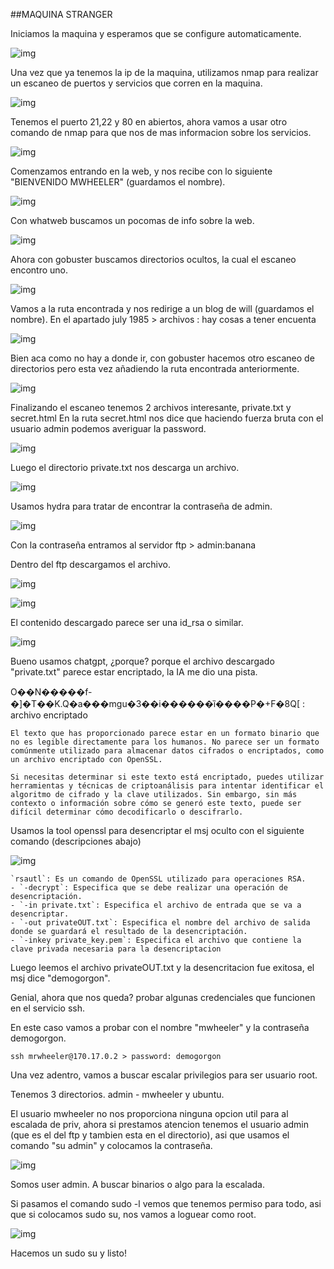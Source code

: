 ##MAQUINA STRANGER

Iniciamos la maquina y esperamos que se configure automaticamente.

![img](https://github.com/Qu0kk4/Quokka/blob/main/HackMyVm/image/Screenshot%202024-05-06%20154758.png)

Una vez que ya tenemos la ip de la maquina, utilizamos nmap para realizar un escaneo de puertos y servicios que corren en la maquina.

![img](https://github.com/Qu0kk4/Quokka/blob/main/HackMyVm/image/Screenshot%202024-05-06%20154901.png)

Tenemos el puerto 21,22 y 80 en abiertos, ahora vamos a usar otro comando de nmap para que nos de mas informacion sobre los servicios.

![img](https://github.com/Qu0kk4/Quokka/blob/main/HackMyVm/image/Screenshot%202024-05-06%20155020.png)

Comenzamos entrando en la web, y nos recibe con lo siguiente "BIENVENIDO MWHEELER" (guardamos el nombre).

![img](https://github.com/Qu0kk4/Quokka/blob/main/HackMyVm/image/Screenshot%202024-05-06%20155328.png)

Con whatweb buscamos un pocomas de info sobre la web.

![img](https://github.com/Qu0kk4/Quokka/blob/main/HackMyVm/image/Screenshot%202024-05-06%20155845.png)

Ahora con gobuster buscamos directorios ocultos, la cual el escaneo encontro uno.

![img](https://github.com/Qu0kk4/Quokka/blob/main/HackMyVm/image/Screenshot%202024-05-06%20190816.png)

Vamos a la ruta encontrada y nos redirige a un blog de will (guardamos el nombre). En el apartado july 1985 > archivos : hay cosas a tener encuenta

![img](https://github.com/Qu0kk4/Quokka/blob/main/HackMyVm/image/Screenshot%202024-05-06%20160208.png)

Bien aca como no hay a donde ir, con gobuster hacemos otro escaneo de directorios pero esta vez añadiendo la ruta encontrada anteriormente.

![img](https://github.com/Qu0kk4/Quokka/blob/main/HackMyVm/image/Screenshot%202024-05-06%20162708.png)

Finalizando el escaneo tenemos 2 archivos interesante, private.txt y secret.html
En la ruta secret.html nos dice que haciendo fuerza bruta con el usuario admin podemos averiguar la password.

![img](https://github.com/Qu0kk4/Quokka/blob/main/HackMyVm/image/Screenshot%202024-05-06%20162202.png)

Luego el directorio private.txt nos descarga un archivo.

![img](https://github.com/Qu0kk4/Quokka/blob/main/HackMyVm/image/Screenshot%202024-05-06%20162225.png)

Usamos hydra para tratar de encontrar la contraseña de admin.

![img](https://github.com/Qu0kk4/Quokka/blob/main/HackMyVm/image/Screenshot%202024-05-06%20162651.png)

Con la contraseña entramos al servidor ftp > admin:banana

Dentro del ftp descargamos el archivo.

![img](https://github.com/Qu0kk4/Quokka/blob/main/HackMyVm/image/Screenshot%202024-05-06%20162729.png)

![img](https://github.com/Qu0kk4/Quokka/blob/main/HackMyVm/image/Screenshot%202024-05-06%20163009.png)

El contenido descargado parece ser una id_rsa o similar.

![img](https://github.com/Qu0kk4/Quokka/blob/main/HackMyVm/image/Screenshot%202024-05-06%20163504.png)

Bueno usamos chatgpt, ¿porque? porque el archivo descargado "private.txt" parece estar encriptado, la IA me dio una pista.

O��N�����f-�]�T��K.Q�a���mgu�3��i������ȉ����P�+F�8Q[  : archivo encriptado

```console
El texto que has proporcionado parece estar en un formato binario que no es legible directamente para los humanos. No parece ser un formato comúnmente utilizado para almacenar datos cifrados o encriptados, como un archivo encriptado con OpenSSL.

Si necesitas determinar si este texto está encriptado, puedes utilizar herramientas y técnicas de criptoanálisis para intentar identificar el algoritmo de cifrado y la clave utilizados. Sin embargo, sin más contexto o información sobre cómo se generó este texto, puede ser difícil determinar cómo decodificarlo o descifrarlo.
```
Usamos la tool openssl para desencriptar el msj oculto con el siguiente comando (descripciones abajo)

![img](https://github.com/Qu0kk4/Quokka/blob/main/HackMyVm/image/Screenshot%202024-05-06%20183921.png)

````console
`rsautl`: Es un comando de OpenSSL utilizado para operaciones RSA.
- `-decrypt`: Especifica que se debe realizar una operación de desencriptación.
- `-in private.txt`: Especifica el archivo de entrada que se va a desencriptar.
- `-out privateOUT.txt`: Especifica el nombre del archivo de salida donde se guardará el resultado de la desencriptación.
- `-inkey private_key.pem`: Especifica el archivo que contiene la clave privada necesaria para la desencriptacion
````
Luego leemos el archivo privateOUT.txt y la desencritacion fue exitosa, el msj dice "demogorgon".

Genial, ahora que nos queda? probar algunas credenciales que funcionen en el servicio ssh.

En este caso vamos a probar con el nombre "mwheeler" y la contraseña demogorgon.

```console
ssh mrwheeler@170.17.0.2 > password: demogorgon
````

Una vez adentro, vamos a buscar escalar privilegios para ser usuario root.

Tenemos 3 directorios. admin - mwheeler y ubuntu.

El usuario mwheeler no nos proporciona ninguna opcion util para al escalada de priv, ahora si prestamos atencion tenemos el usuario admin (que es el del ftp y tambien esta en el directorio), asi que usamos el comando "su admin" y colocamos la contraseña.

![img](https://github.com/Qu0kk4/Quokka/blob/main/HackMyVm/image/Screenshot%202024-05-06%20185835.png)

Somos user admin. A buscar binarios o algo para la escalada.

Si pasamos el comando sudo -l vemos que tenemos permiso para todo, asi que si colocamos sudo su, nos vamos a loguear como root.

![img](https://github.com/Qu0kk4/Quokka/blob/main/HackMyVm/image/Screenshot%202024-05-06%20185956.png)

Hacemos un sudo su y listo!



